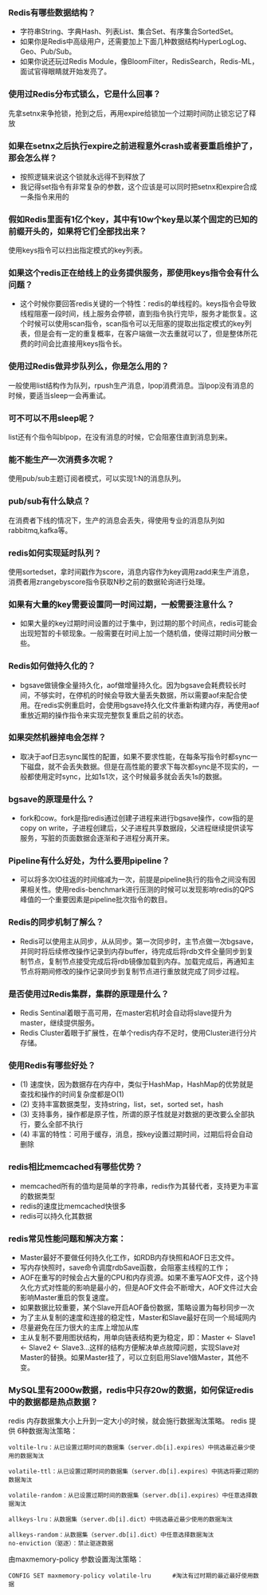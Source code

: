 ### Redis有哪些数据结构？
- 字符串String、字典Hash、列表List、集合Set、有序集合SortedSet。
- 如果你是Redis中高级用户，还需要加上下面几种数据结构HyperLogLog、Geo、Pub/Sub。
- 如果你说还玩过Redis Module，像BloomFilter，RedisSearch，Redis-ML，面试官得眼睛就开始发亮了。

### 使用过Redis分布式锁么，它是什么回事？
先拿setnx来争抢锁，抢到之后，再用expire给锁加一个过期时间防止锁忘记了释放

### 如果在setnx之后执行expire之前进程意外crash或者要重启维护了，那会怎么样？
- 按照逻辑来说这个锁就永远得不到释放了
- 我记得set指令有非常复杂的参数，这个应该是可以同时把setnx和expire合成一条指令来用的

### 假如Redis里面有1亿个key，其中有10w个key是以某个固定的已知的前缀开头的，如果将它们全部找出来？
使用keys指令可以扫出指定模式的key列表。

### 如果这个redis正在给线上的业务提供服务，那使用keys指令会有什么问题？
- 这个时候你要回答redis关键的一个特性：redis的单线程的。keys指令会导致线程阻塞一段时间，线上服务会停顿，直到指令执行完毕，服务才能恢复。这个时候可以使用scan指令，scan指令可以无阻塞的提取出指定模式的key列表，但是会有一定的重复概率，在客户端做一次去重就可以了，但是整体所花费的时间会比直接用keys指令长。

### 使用过Redis做异步队列么，你是怎么用的？
一般使用list结构作为队列，rpush生产消息，lpop消费消息。当lpop没有消息的时候，要适当sleep一会再重试。

### 可不可以不用sleep呢？
list还有个指令叫blpop，在没有消息的时候，它会阻塞住直到消息到来。

### 能不能生产一次消费多次呢？
使用pub/sub主题订阅者模式，可以实现1:N的消息队列。

### pub/sub有什么缺点？
在消费者下线的情况下，生产的消息会丢失，得使用专业的消息队列如rabbitmq,kafka等。

### redis如何实现延时队列？
使用sortedset，拿时间戳作为score，消息内容作为key调用zadd来生产消息，消费者用zrangebyscore指令获取N秒之前的数据轮询进行处理。

### 如果有大量的key需要设置同一时间过期，一般需要注意什么？
- 如果大量的key过期时间设置的过于集中，到过期的那个时间点，redis可能会出现短暂的卡顿现象。一般需要在时间上加一个随机值，使得过期时间分散一些。

### Redis如何做持久化的？
- bgsave做镜像全量持久化，aof做增量持久化。因为bgsave会耗费较长时间，不够实时，在停机的时候会导致大量丢失数据，所以需要aof来配合使用。在redis实例重启时，会使用bgsave持久化文件重新构建内存，再使用aof重放近期的操作指令来实现完整恢复重启之前的状态。

### 如果突然机器掉电会怎样？
- 取决于aof日志sync属性的配置，如果不要求性能，在每条写指令时都sync一下磁盘，就不会丢失数据。但是在高性能的要求下每次都sync是不现实的，一般都使用定时sync，比如1s1次，这个时候最多就会丢失1s的数据。

### bgsave的原理是什么？
- fork和cow。fork是指redis通过创建子进程来进行bgsave操作，cow指的是copy on write，子进程创建后，父子进程共享数据段，父进程继续提供读写服务，写脏的页面数据会逐渐和子进程分离开来。

### Pipeline有什么好处，为什么要用pipeline？
- 可以将多次IO往返的时间缩减为一次，前提是pipeline执行的指令之间没有因果相关性。使用redis-benchmark进行压测的时候可以发现影响redis的QPS峰值的一个重要因素是pipeline批次指令的数目。

### Redis的同步机制了解么？
- Redis可以使用主从同步，从从同步。第一次同步时，主节点做一次bgsave，并同时将后续修改操作记录到内存buffer，待完成后将rdb文件全量同步到复制节点，复制节点接受完成后将rdb镜像加载到内存。加载完成后，再通知主节点将期间修改的操作记录同步到复制节点进行重放就完成了同步过程。

### 是否使用过Redis集群，集群的原理是什么？
- Redis Sentinal着眼于高可用，在master宕机时会自动将slave提升为master，继续提供服务。
- Redis Cluster着眼于扩展性，在单个redis内存不足时，使用Cluster进行分片存储。

### 使用Redis有哪些好处？
- (1) 速度快，因为数据存在内存中，类似于HashMap，HashMap的优势就是查找和操作的时间复杂度都是O(1)
- (2) 支持丰富数据类型，支持string，list，set，sorted set，hash
- (3) 支持事务，操作都是原子性，所谓的原子性就是对数据的更改要么全部执行，要么全部不执行
- (4) 丰富的特性：可用于缓存，消息，按key设置过期时间，过期后将会自动删除

### redis相比memcached有哪些优势？
- memcached所有的值均是简单的字符串，redis作为其替代者，支持更为丰富的数据类型
- redis的速度比memcached快很多
- redis可以持久化其数据

### redis常见性能问题和解决方案：
- Master最好不要做任何持久化工作，如RDB内存快照和AOF日志文件。
- 写内存快照时，save命令调度rdbSave函数，会阻塞主线程的工作；
- AOF在重写的时候会占大量的CPU和内存资源。如果不重写AOF文件，这个持久化方式对性能的影响是最小的，但是AOF文件会不断增大，AOF文件过大会影响Master重启的恢复速度。
- 如果数据比较重要，某个Slave开启AOF备份数据，策略设置为每秒同步一次
- 为了主从复制的速度和连接的稳定性，Master和Slave最好在同一个局域网内
- 尽量避免在压力很大的主库上增加从库
- 主从复制不要用图状结构，用单向链表结构更为稳定，即：Master <- Slave1 <- Slave2 <- Slave3...这样的结构方便解决单点故障问题，实现Slave对Master的替换。如果Master挂了，可以立刻启用Slave1做Master，其他不变。

### MySQL里有2000w数据，redis中只存20w的数据，如何保证redis中的数据都是热点数据？
redis 内存数据集大小上升到一定大小的时候，就会施行数据淘汰策略。
redis 提供 6种数据淘汰策略：

    voltile-lru：从已设置过期时间的数据集（server.db[i].expires）中挑选最近最少使用的数据淘汰

    volatile-ttl：从已设置过期时间的数据集（server.db[i].expires）中挑选将要过期的数据淘汰

    volatile-random：从已设置过期时间的数据集（server.db[i].expires）中任意选择数据淘汰

    allkeys-lru：从数据集（server.db[i].dict）中挑选最近最少使用的数据淘汰

    allkeys-random：从数据集（server.db[i].dict）中任意选择数据淘汰
    no-enviction（驱逐）：禁止驱逐数据

由maxmemory-policy 参数设置淘汰策略：

    CONFIG SET maxmemory-policy volatile-lru      #淘汰有过时期的最近最好使用数据

